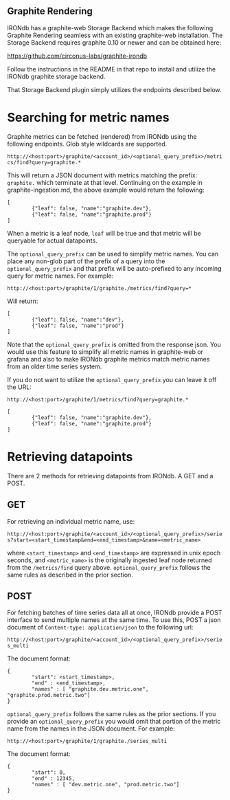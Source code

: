## Graphite Rendering

IRONdb has a graphite-web Storage Backend which makes the following Graphite Rendering seamless with an existing graphite-web installation. The Storage Backend requires graphite 0.10 or newer and can be obtained here:

https://github.com/circonus-labs/graphite-irondb

Follow the instructions in the README in that repo to install and utilize the IRONdb graphite storage backend.

That Storage Backend plugin simply utilizes the endpoints described below.

Searching for metric names
==========================

Graphite metrics can be fetched (rendered) from IRONdb using the following endpoints. Glob style wildcards are supported.

`http://<host:port>/graphite/<account_id>/<optional_query_prefix>/metrics/find?query=graphite.*`

This will return a JSON document with metrics matching the prefix: `graphite.` which terminate at that level.  Continuing on the example in graphite-ingestion.md, the above example would return the following:

```
[
        {"leaf": false, "name":"graphite.dev"},
        {"leaf": false, "name":"graphite.prod"}
]
```   

When a metric is a leaf node, `leaf` will be true and that metric will be queryable for actual datapoints.

The `optional_query_prefix` can be used to simplify metric names.  You can place any non-glob part of the prefix of a query into the `optional_query_prefix` and that prefix will be auto-prefixed to any incoming query for metric names. For example:

`http://<host:port>/graphite/1/graphite./metrics/find?query=*`

Will return:

```
[
        {"leaf": false, "name":"dev"},
        {"leaf": false, "name":"prod"}
]
```   

Note that the `optional_query_prefix` is omitted from the response json. You would use this feature to simplify all metric names in graphite-web or grafana and also to make IRONdb graphite metrics match metric names from an older time series system.

If you do not want to utilize the `optional_query_prefix` you can leave it off the URL:

`http://<host:port>/graphite/1/metrics/find?query=graphite.*`

```
[
        {"leaf": false, "name":"graphite.dev"},
        {"leaf": false, "name":"graphite.prod"}
]
```   


Retrieving datapoints
=====================

There are 2 methods for retrieving datapoints from IRONdb. A GET and a POST.

GET
---

For retrieving an individual metric name, use:

`http://<host:port>/graphite/<account_id>/<optional_query_prefix>/series?start=<start_timestamp&end=<end_timestamp>&name=<metric_name>`

where `<start_timestamp>` and `<end_timestamp>` are expressed in unix epoch seconds, and `<metric_name>` is the originally ingested leaf node returned from the `/metrics/find` query above. `optional_query_prefix` 
follows the same rules as described in the prior section.

POST
----

For fetching batches of time series data all at once, IRONdb provide a POST interface to send multiple names at the same time. To use this, POST a json document of `Content-type: application/json` to the following url:

`http://<host:port>/graphite/<account_id>/<optional_query_prefix>/series_multi`

The document format:

```
{
        "start": <start_timestamp>,
        "end" : <end_timestamp>,
        "names" : [ "graphite.dev.metric.one", "graphite.prod.metric.two"]
}
```

`optional_query_prefix` follows the same rules as the prior sections. If you provide an `optional_query_prefix` you would omit that portion of the metric name from the names in the JSON document. For example:

`http://<host:port>/graphite/1/graphite./series_multi`

The document format:

```
{
        "start": 0,
        "end" : 12345,
        "names" : [ "dev.metric.one", "prod.metric.two"]
}
```

